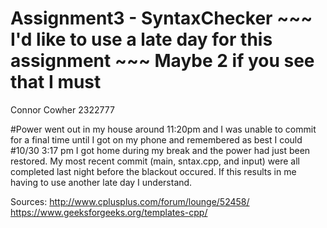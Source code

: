 # Assignment3 - SyntaxChecker ~~~ I'd like to use a late day for this assignment ~~~ Maybe 2 if you see that I must
Connor Cowher 2322777

#Power went out in my house around 11:20pm and I was unable to commit for a final time until I got on my phone and remembered as best I could
#10/30 3:17 pm I got home during my break and the power had just been restored. My most recent commit (main, sntax.cpp, and input) were all completed last night before the blackout occured. If this results in me having to use another late day I understand.



Sources:
http://www.cplusplus.com/forum/lounge/52458/
https://www.geeksforgeeks.org/templates-cpp/
